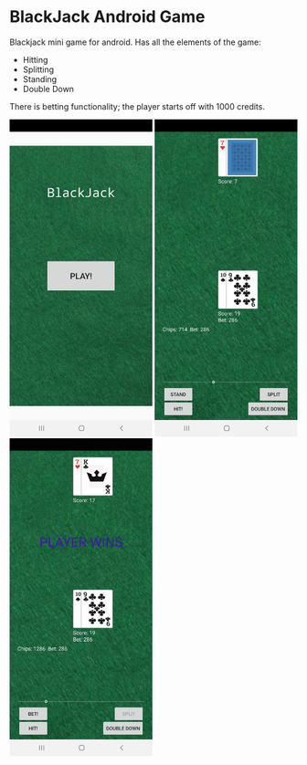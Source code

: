 # BlackJack Android Game

Blackjack mini game for android. Has all the elements of the game:
- Hitting
- Splitting
- Standing
- Double Down

There is betting functionality; the player starts off with 1000 credits.

<span>
<img src="/Screenshots/StartScreen.jpg" width="250px">
<img src="/Screenshots/Gameplay1.jpg" width="250px">
<img src="/Screenshots/Gameplay2.jpg" width="250px">
</span>
